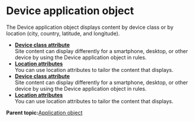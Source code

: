 # Device application object

The Device application object displays content by device class or by location \(city, country, latitude, and longitude\).

-   **[Device class attribute](../contarget/targeting_device.md)**  
Site content can display differently for a smartphone, desktop, or other device by using the Device application object in rules.
-   **[Location attributes](../contarget/targeting_geo.md)**  
You can use location attributes to tailor the content that displays.
-   **[Device class attribute](../contarget/targeting_device.md)**  
Site content can display differently for a smartphone, desktop, or other device by using the Device application object in rules.
-   **[Location attributes](../contarget/targeting_geo.md)**  
You can use location attributes to tailor the content that displays.

**Parent topic:**[Application object](../pzn/pzn_application_object.md)

